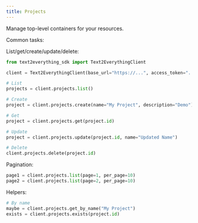 ```yaml
---
title: Projects
---
```


Manage top-level containers for your resources.

Common tasks:

List/get/create/update/delete:
```python
from text2everything_sdk import Text2EverythingClient

client = Text2EverythingClient(base_url="https://...", access_token="...", workspace_name="workspaces/dev")

# List
projects = client.projects.list()

# Create
project = client.projects.create(name="My Project", description="Demo")

# Get
project = client.projects.get(project.id)

# Update
project = client.projects.update(project.id, name="Updated Name")

# Delete
client.projects.delete(project.id)
```

Pagination:
```python
page1 = client.projects.list(page=1, per_page=10)
page2 = client.projects.list(page=2, per_page=10)
```

Helpers:
```python
# By name
maybe = client.projects.get_by_name("My Project")
exists = client.projects.exists(project.id)
```
